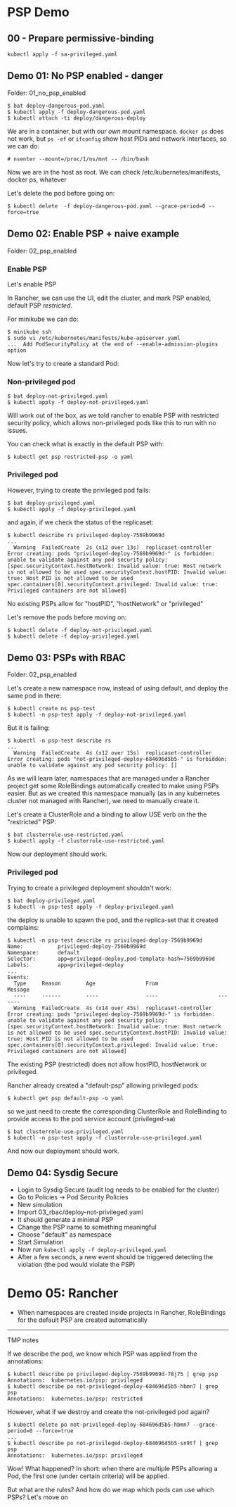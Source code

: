 # PSP Demo

## 00 - Prepare permissive-binding

```
kubectl apply -f sa-privileged.yaml
```

## Demo 01: No PSP enabled - danger

Folder: 01_no_psp_enabled

```
$ bat deploy-dangerous-pod.yaml
$ kubectl apply -f deploy-dangerous-pod.yaml
$ kubectl attach -ti deploy/dangerous-deploy
```

We are in a container, but with our *own* mount namespace. `docker ps` does not work, but `ps -ef` or `ifconfig` show host PIDs and network interfaces, so we can do:

```
# nsenter --mount=/proc/1/ns/mnt -- /bin/bash
```

Now we are in the host as root. We can check /etc/kubernetes/manifests, docker ps, whatever

Let's delete the pod before going on:

```
$ kubectl delete  -f deploy-dangerous-pod.yaml --grace-period=0 --force=true
```

## Demo 02: Enable PSP + naive example

Folder: 02_psp_enabled

### Enable PSP

Let's enable PSP

In Rancher, we can use the UI, edit the cluster, and mark PSP enabled, default PSP *restricted*.

For minikube we can do:

```
$ minikube ssh
$ sudo vi /etc/kubernetes/manifests/kube-apiserver.yaml
...  Add PodSecurityPolicy at the end of --enable-admission-plugins option
```

Now let's try to create a standard Pod:

### Non-privileged pod

```
$ bat deploy-not-privileged.yaml
$ kubectl apply -f deploy-not-privileged.yaml
```

Will work out of the box, as we told rancher to enable PSP with restricted security policy, which allows non-privileged pods like this to run with no issues.

You can check what is exactly in the default PSP with:

```
$ kubectl get psp restricted-psp -o yaml
```

### Privileged pod

However, trying to create the privileged pod fails:

```
$ bat deploy-privileged.yaml
$ kubectl apply -f deploy-privileged.yaml
```

and again, if we check the status of the replicaset:

```
$ kubectl describe rs privileged-deploy-7569b9969d
...
  Warning  FailedCreate  2s (x12 over 13s)  replicaset-controller  Error creating: pods "privileged-deploy-7569b9969d-" is forbidden: unable to validate against any pod security policy: [spec.securityContext.hostNetwork: Invalid value: true: Host network is not allowed to be used spec.securityContext.hostPID: Invalid value: true: Host PID is not allowed to be used spec.containers[0].securityContext.privileged: Invalid value: true: Privileged containers are not allowed]
```

No existing PSPs allow for "hostPID", "hostNetwork" or "privileged"


Let's remove the pods before moving on:

```
$ kubectl delete -f deploy-not-privileged.yaml
$ kubectl delete -f deploy-privileged.yaml
```

## Demo 03: PSPs with RBAC

Folder: 02_psp_enabled

Let's create a new namespace now, instead of using default, and deploy the same pod in there:

```
$ kubectl create ns psp-test
$ kubectl -n psp-test apply -f deploy-not-privileged.yaml
```

But it is failing:

```
$ kubectl -n psp-test describe rs
...
  Warning  FailedCreate  4s (x12 over 15s)  replicaset-controller  Error creating: pods "not-privileged-deploy-684696d5b5-" is forbidden: unable to validate against any pod security policy: []
```

As we will learn later, namespaces that are managed under a Rancher project get some RoleBindings automatically created to make using PSPs easier. But as we created this namespace manually (as in any kubernetes cluster not managed with Rancher), we need to manually create it.

Let's create a ClusterRole and a binding to allow USE verb on the the "restricted" PSP:

```
$ bat clusterrole-use-restricted.yaml
$ kubectl apply -f clusterrole-use-restricted.yaml
```

Now our deployment should work.

### Privileged pod

Trying to create a privileged deployment shouldn't work:

```
$ bat deploy-privileged.yaml
$ kubectl -n psp-test apply -f deploy-privileged.yaml
```

the deploy is unable to spawn the pod, and the replica-set that it created complains:

```
$ kubectl -n psp-test describe rs privileged-deploy-7569b9969d
Name:           privileged-deploy-7569b9969d
Namespace:      default
Selector:       app=privileged-deploy,pod-template-hash=7569b9969d
Labels:         app=privileged-deploy
...
Events:
  Type     Reason        Age                From                   Message
  ----     ------        ----               ----                   -------
  Warning  FailedCreate  4s (x14 over 45s)  replicaset-controller  Error creating: pods "privileged-deploy-7569b9969d-" is forbidden: unable to validate against any pod security policy: [spec.securityContext.hostNetwork: Invalid value: true: Host network is not allowed to be used spec.securityContext.hostPID: Invalid value: true: Host PID is not allowed to be used spec.containers[0].securityContext.privileged: Invalid value: true: Privileged containers are not allowed]
```

The existing PSP (restricted) does not allow hostPID, hostNetwork or privileged.

Rancher already created a "default-psp" allowing privileged pods:
```
$ kubectl get psp default-psp -o yaml
```

so we just need to create the corresponding ClusterRole and RoleBinding to provide access to the pod service account (privileged-sa)

```
$ bat clusterrole-use-privileged.yaml
$ kubectl -n psp-test apply -f clusterrole-use-privileged.yaml
```
And now our deployment should work.

## Demo 04: Sysdig Secure

* Login to Sysdig Secure (audit log needs to be enabled for the cluster)
* Go to Policies -> Pod Security Policies
* New simulation
* Import 03_rbac/deploy-not-privileged.yaml
* It should generate a minimal PSP
* Change the PSP name to something meaningful
* Choose "default" as namespace
* Start Simulation
* Now run `kubectl apply -f deploy-privileged.yaml`
* After a few seconds, a new event should be triggered detecting the violation (the pod would violate the PSP)


# Demo 05: Rancher

* When namespaces are created inside projects in Rancher, RoleBindings for the default PSP are created automatically

---------
TMP notes

If we describe the pod, we know which PSP was applied from the annotations:

```
$ kubectl describe po privileged-deploy-7569b9969d-78j75 | grep psp
Annotations:  kubernetes.io/psp: privileged
$ kubectl describe po not-privileged-deploy-684696d5b5-hbmn7 | grep psp
Annotations:  kubernetes.io/psp: restricted
```

However, what if we destroy and create the not-privileged pod again?

```
$ kubectl delete po not-privileged-deploy-684696d5b5-hbmn7 --grace-period=0 --force=true
...
$ kubectl describe po not-privileged-deploy-684696d5b5-sn9tf | grep psp
Annotations:  kubernetes.io/psp: privileged
```
Wow! What happened? In short: when there are multiple PSPs allowing a Pod, the first one (under certain criteria) will be applied.

But what are the rules? And how do we map which pods can use which PSPs? Let's move on


